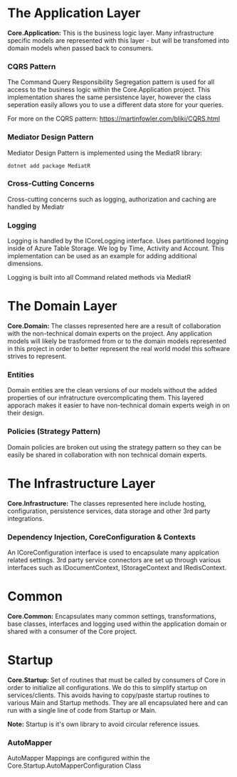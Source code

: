 # The Application Layer

 **Core.Application:** This is the business logic layer. Many infrastructure specific models are represented with this layer - but will be transfomed into domain models when passed back to consumers.
 

### CQRS Pattern
The Command Query Responsibility Segregation pattern is used for all access to the business logic within the Core.Application project. This implementation shares the same persistence layer, however the class seperation easily allows you to use a different data store for your queries.

For more on the CQRS pattern: https://martinfowler.com/bliki/CQRS.html


### Mediator Design Pattern
Mediator Design Pattern is implemented using the MediatR library:

    dotnet add package MediatR

### Cross-Cutting Concerns
Cross-cutting concerns such as logging, authorization and caching are handled by Mediatr

### Logging
Logging is handled by the ICoreLogging interface. Uses partitioned logging inside of Azure Table Storage. We log by Time, Activity and Account. This implementation can be used as an example for adding additional dimensions.

Logging is built into all Command related methods via MediatR


# The Domain Layer

**Core.Domain:** The classes represented here are a result of collaboration with the non-technical domain experts on the project. Any application models will likely be trasformed from or to the domain models represented in this project in order to better represent the real world model this software strives to represent.

### Entities

Domain entities are the clean versions of our models without the added properties of our infratructure overcomplicating them. This layered apporach makes it easier to have non-technical domain experts weigh in on their design.

### Policies (Strategy Pattern)

Domain policies are broken out using the strategy pattern so they can be easily be shared in collaboration with non technical domain experts.

# The Infrastructure Layer

**Core.Infrastructure:** The classes represented here include hosting, configuration, persistence services, data storage and other 3rd party integrations.

### Dependency Injection, CoreConfiguration & Contexts
An ICoreConfiguration interface is used to encapsulate many applcation related settings. 3rd party service connectors are set up through various interfaces such as IDocumentContext, IStorageContext and IRedisContext.


# Common 

**Core.Common:** Encapsulates many common settings, transformations, base classes, interfaces and logging used within the application domain or shared with a consumer of the Core project.


# Startup

**Core.Startup:** Set of routines that must be called by consumers of Core in order to initialize all configurations. We do this to simplify startup on services/clients. This avoids having to copy/paste startup routines to various Main and Startup methods. They are all encapsulated here and can run with a single line of code from Startup or Main.

**Note:** Startup is it's own library to avoid circular reference issues.

### AutoMapper
AutoMapper Mappings are configured within the Core.Startup.AutoMapperConfiguration Class
